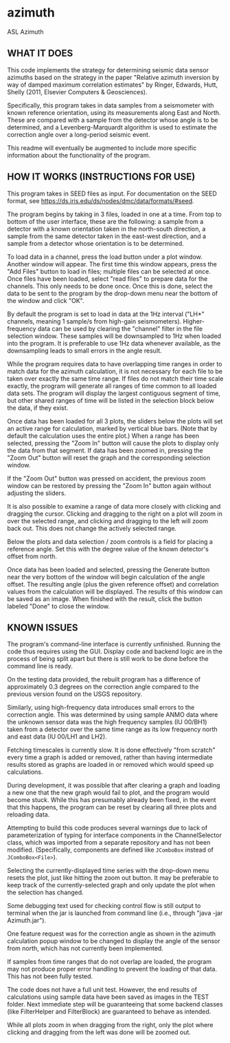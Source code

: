 azimuth
=======

ASL Azimuth


WHAT IT DOES
------

This code implements the strategy for determining seismic data sensor azimuths 
based on the strategy in the paper "Relative azimuth inversion by way of damped
maximum correlation estimates" by Ringer, Edwards, Hutt, Shelly (2011, Elsevier 
Computers & Geosciences).

Specifically, this program takes in data samples from a seismometer with known 
reference orientation, using its measurements along East and North. These are
compared with a sample from the detector whose angle is to be determined, and
a Levenberg-Marquardt algorithm is used to estimate the correction angle over
a long-period seismic event.

This readme will eventually be augmented to include more specific information about the functionality of the program.

HOW IT WORKS (INSTRUCTIONS FOR USE)
------

This program takes in SEED files as input. For documentation on the SEED format, see https://ds.iris.edu/ds/nodes/dmc/data/formats/#seed.

The program begins by taking in 3 files, loaded in one at a time. From top to bottom of the user interface, these are the following: a sample from a detector with a known orientation taken in the north-south direction, a sample from the same detector taken in the east-west direction, and a sample from a detector whose orientation is to be determined.

To load data in a channel, press the load button under a plot window. Another window will appear. The first time this window appears, press the "Add Files" button to load in files; multiple files can be selected at once. Once files have been loaded, select "read files" to prepare data for the channels. This only needs to be done once. Once this is done, select the data to be sent to the program by the drop-down menu near the bottom of the window and click "OK".

By default the program is set to load in data at the 1Hz interval ("LH*" channels, meaning 1 sample/s from high-gain seismometers). Higher-frequency data can be used by clearing the "channel" filter in the file selection window. These samples will be downsampled to 1Hz when loaded into the program. It is preferable to use 1Hz data whenever available, as the downsampling leads to small errors in the angle result.

While the program requires data to have overlapping time ranges in order to match data for the azimuth calculation, it is not necessary for each file to be taken over exactly the same time range. If files do not match their time scale exactly, the program will generate all ranges of time common to all loaded data sets. The program will display the largest contiguous segment of time, but other shared ranges of time will be listed in the selection block below the data, if they exist.

Once data has been loaded for all 3 plots, the sliders below the plots will set an active range for calculation, marked by vertical blue bars. (Note that by default the calculation uses the entire plot.) When a range has been selected, pressing the "Zoom In" button will cause the plots to display only the data from that segment. If data has been zoomed in, pressing the "Zoom Out" button will reset the graph and the corresponding selection window.

If the "Zoom Out" button was pressed on accident, the previous zoom window can be restored by pressing the "Zoom In" button again without adjusting the sliders.

It is also possible to examine a range of data more closely with clicking and dragging the cursor. Clicking and dragging to the right on a plot will zoom in over the selected range, and clicking and dragging to the left will zoom back out. This does not change the actively selected range.

Below the plots and data selection / zoom controls is a field for placing a reference angle. Set this with the degree value of the known detector's offset from north.

Once data has been loaded and selected, pressing the Generate button near the very bottom of the window will begin calculation of the angle offset. The resulting angle (plus the given reference offset) and correlation values from the calculation will be displayed. The results of this window can be saved as an image. When finished with the result, click the button labeled "Done" to close the window.

KNOWN ISSUES
------

The program's command-line interface is currently unfinished. Running the code thus requires using the GUI. Display code and backend logic are in the process of being split apart but there is still work to be done before the command line is ready.

On the testing data provided, the rebuilt program has a difference of approximately 0.3 degrees on the correction angle compared to the previous version found on the USGS repository.

Similarly, using high-frequency data introduces small errors to the correction angle. This was determined by using sample ANMO data where the unknown sensor data was the high frequency samples (IU 00/BH1) taken from a detector over the same time range as its low frequency north and east data (IU 00/LH1 and LH2).

Fetching timescales is currently slow. It is done effectively "from scratch" every time a graph is added or removed, rather than having intermediate results stored as graphs are loaded in or removed which would speed up calculations.

During development, it was possible that after clearing a graph and loading a new one that the new graph would fail to plot, and the program would become stuck. While this has presumably already been fixed, in the event that this happens, the program can be reset by clearing all three plots and reloading data.

Attempting to build this code produces several warnings due to lack of parameterization of typing for interface components in the ChannelSelector class, which was imported from a separate repository and has not been modified. (Specifically, components are defined like `JComboBox` instead of `JComboBox<File>`).

Selecting the currently-displayed time series with the drop-down menu resets the plot, just like hitting the zoom out button. It may be preferable to keep track of the currently-selected graph and only update the plot when the selection has changed.

Some debugging text used for checking control flow is still output to terminal when the jar is launched from command line (i.e., through "java -jar Azimuth.jar").

One feature request was for the correction angle as shown in the azimuth calculation popup window to be changed to display the angle of the sensor from north, which has not currently been implemented.

If samples from time ranges that do not overlap are loaded, the program may not produce proper error handling to prevent the loading of that data. This has not been fully tested.

The code does not have a full unit test. However, the end results of calculations using sample data have been saved as images in the TEST folder. Next immediate step will be guaranteeing that some backend classes (like FilterHelper and FilterBlock) are guaranteed to behave as intended.

While all plots zoom in when dragging from the right, only the plot where clicking and dragging from the left was done will be zoomed out.